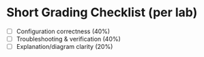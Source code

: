 # Short Grading Checklist (per lab)
- [ ] Configuration correctness (40%)
- [ ] Troubleshooting & verification (40%)
- [ ] Explanation/diagram clarity (20%)
